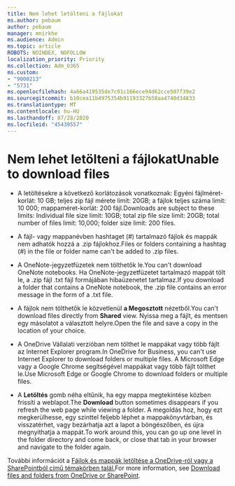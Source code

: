 ```yaml
---
title: Nem lehet letölteni a fájlokat
ms.author: pebaum
author: pebaum
manager: mnirkhe
ms.audience: Admin
ms.topic: article
ROBOTS: NOINDEX, NOFOLLOW
localization_priority: Priority
ms.collection: Adm_O365
ms.custom:
- "9000213"
- "5731"
ms.openlocfilehash: 4a66a419535de7c91c166ece94d62cce507f39e2
ms.sourcegitcommit: b10cea11b4975354b91193327b58aa4740d34833
ms.translationtype: MT
ms.contentlocale: hu-HU
ms.lasthandoff: 07/28/2020
ms.locfileid: "45439557"
---
```

# <a name="unable-to-download-files"></a><span data-ttu-id="45e38-102">Nem lehet letölteni a fájlokat</span><span class="sxs-lookup"><span data-stu-id="45e38-102">Unable to download files</span></span>

- <span data-ttu-id="45e38-103">A letöltésekre a következő korlátozások vonatkoznak: Egyéni fájlméret-korlát: 10 GB; teljes zip fájl mérete limit: 20GB; a fájlok teljes száma limit: 10 000; mappaméret-korlát: 200 fájl.</span><span class="sxs-lookup"><span data-stu-id="45e38-103">Downloads are subject to these limits: Individual file size limit: 10GB; total zip file size limit: 20GB; total number of files limit: 10,000; folder size limit: 200 files.</span></span>
- <span data-ttu-id="45e38-104">A fájl- vagy mappanévben hashtaget (#) tartalmazó fájlok és mappák nem adhatók hozzá a .zip fájlokhoz.</span><span class="sxs-lookup"><span data-stu-id="45e38-104">Files or folders containing a hashtag (#) in the file or folder name can't be added to .zip files.</span></span>  
    
- <span data-ttu-id="45e38-105">A OneNote-jegyzetfüzetek nem tölthetők le.</span><span class="sxs-lookup"><span data-stu-id="45e38-105">You can't download OneNote notebooks.</span></span> <span data-ttu-id="45e38-106">Ha OneNote-jegyzetfüzetet tartalmazó mappát tölt le, a .zip fájl .txt fájl formájában hibaüzenetet tartalmaz.</span><span class="sxs-lookup"><span data-stu-id="45e38-106">If you download a folder that contains a OneNote notebook, the .zip file contains an error message in the form of a .txt file.</span></span>  
    
- <span data-ttu-id="45e38-107">A fájlok nem tölthetők le közvetlenül **a Megosztott** nézetből.</span><span class="sxs-lookup"><span data-stu-id="45e38-107">You can't download files directly from **Shared**  view.</span></span> <span data-ttu-id="45e38-108">Nyissa meg a fájlt, és mentsen egy másolatot a választott helyre.</span><span class="sxs-lookup"><span data-stu-id="45e38-108">Open the file and save a copy in the location of your choice.</span></span>  
    
- <span data-ttu-id="45e38-109">A OneDrive Vállalati verzióban nem tölthet le mappákat vagy több fájlt az Internet Explorer program.</span><span class="sxs-lookup"><span data-stu-id="45e38-109">In OneDrive for Business, you can't use Internet Explorer to download folders or multiple files.</span></span> <span data-ttu-id="45e38-110">A Microsoft Edge vagy a Google Chrome segítségével mappákat vagy több fájlt tölthet le.</span><span class="sxs-lookup"><span data-stu-id="45e38-110">Use Microsoft Edge or Google Chrome to download folders or multiple files.</span></span>  
    
- <span data-ttu-id="45e38-111">A **Letöltés** gomb néha eltűnik, ha egy mappa megtekintése közben frissíti a weblapot.</span><span class="sxs-lookup"><span data-stu-id="45e38-111">The **Download** button sometimes disappears if you refresh the web page while viewing a folder.</span></span> <span data-ttu-id="45e38-112">A megoldás hoz, hogy ezt megkerülhesse, egy szinttel feljebb léphet a mappakönyvtárban, és visszatérhet, vagy bezárhatja azt a lapot a böngészőben, és újra megnyithatja a mappát.</span><span class="sxs-lookup"><span data-stu-id="45e38-112">To work around this, you can go up one level in the folder directory and come back, or close that tab in your browser and navigate to the folder again.</span></span>  
    
<span data-ttu-id="45e38-113">További információt a [Fájlok és mappák letöltése a OneDrive-ról vagy a SharePointból című témakörben talál.](https://support.office.com/article/download-files-and-folders-from-onedrive-or-sharepoint-5c7397b7-19c7-4893-84fe-d02e8fa5df05)</span><span class="sxs-lookup"><span data-stu-id="45e38-113">For more information, see [Download files and folders from OneDrive or SharePoint](https://support.office.com/article/download-files-and-folders-from-onedrive-or-sharepoint-5c7397b7-19c7-4893-84fe-d02e8fa5df05).</span></span>